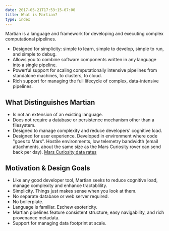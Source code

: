 ```yaml
---
date: 2017-05-21T17:53:15-07:00
title: What is Martian?
type: index
---
```

Martian is a language and framework for developing and executing complex computational pipelines.

- Designed for simplicity: simple to learn, simple to develop, simple to run, and simple to debug.
- Allows you to combine software components written in any language into a single pipeline.
- Powerful support for scaling computationally intensive pipelines from standalone machines, to clusters, to cloud.
- Rich support for managing the full lifecycle of complex, data-intensive pipelines.

## What Distinguishes Martian

- Is not an extension of an existing language.
- Does not require a database or persistence mechanism other than a filesystem.
- Designed to manage complexity and reduce developers' cognitive load.
- Designed for user experience. Developed in environment where code "goes to Mars". Hostile environments, low telemetry bandwidth (email attachments, about the same size as the Mars Curiosity rover can send back per day). [Mars Curiosity data rates](https://mars.nasa.gov/msl/mission/communicationwithearth/data/)

## Motivation & Design Goals

- Like any good developer tool, Martian seeks to reduce cognitive load, manage complexity and enhance tractablility.
- Simplicity. Things just makes sense when you look at them.
- No separate database or web server required.
- No boilerplate.
- Language is familiar. Eschew esotericity.
- Martian pipelines feature consistent structure, easy navigability, and rich provenance metadata.
- Support for managing data footprint at scale.
